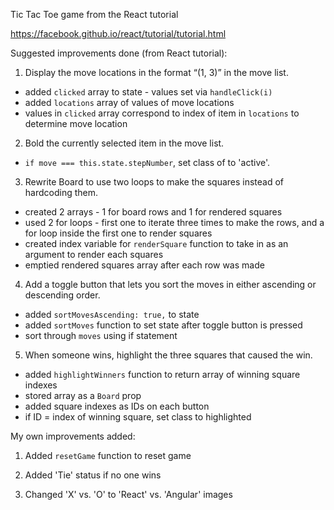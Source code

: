Tic Tac Toe game from the React tutorial

https://facebook.github.io/react/tutorial/tutorial.html

Suggested improvements done (from React tutorial):  

1. Display the move locations in the format “(1, 3)” in the move list.  
* added ```clicked``` array to state - values set via ```handleClick(i)```
* added ```locations``` array of values of move locations
* values in ```clicked``` array correspond to index of item in ```locations``` to determine move location

2. Bold the currently selected item in the move list.
* ```if move === this.state.stepNumber```, set class of <a> to 'active'.

3. Rewrite Board to use two loops to make the squares instead of hardcoding them.
* created 2 arrays - 1 for board rows and 1 for rendered squares
* used 2 for loops - first one to iterate three times to make the rows, and a for loop inside the first one to render squares
* created index variable for ```renderSquare``` function to take in as an argument to render each squares
* emptied rendered squares array after each row was made

4. Add a toggle button that lets you sort the moves in either ascending or descending order.
* added ```sortMovesAscending: true,``` to state
* added  ```sortMoves``` function to set state after toggle button is pressed
* sort through ```moves``` using if statement

5. When someone wins, highlight the three squares that caused the win.
* added ```highlightWinners``` function to return array of winning square indexes
* stored array as a ```Board``` prop
* added square indexes as IDs on each button
* if ID = index of winning square, set class to highlighted

My own improvements added:

1. Added ```resetGame``` function to reset game

2. Added 'Tie' status if no one wins

3. Changed 'X' vs. 'O' to 'React' vs. 'Angular' images
